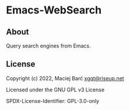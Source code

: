 # Emacs-WebSearch


## About

Query search engines from Emacs.


## License

Copyright (c) 2022, Maciej Barć <xgqt@riseup.net>

Licensed under the GNU GPL v3 License

SPDX-License-Identifier: GPL-3.0-only
